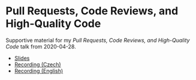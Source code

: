Pull Requests, Code Reviews, and High-Quality Code
==================================================

Supportive material for my *Pull Requests, Code Reviews, and High-Quality Code* talk from 2020-04-28.

* [Slides](https://github.com/s3rvac/talks/raw/master/2020-04-28-Pull-Requests-and-Code-Reviews/slides.pdf)
* [Recording (Czech)](https://www.youtube.com/watch?v=6s5f-0WYb1s)
* [Recording (English)](https://www.youtube.com/watch?v=c_W6M90DFDk)
